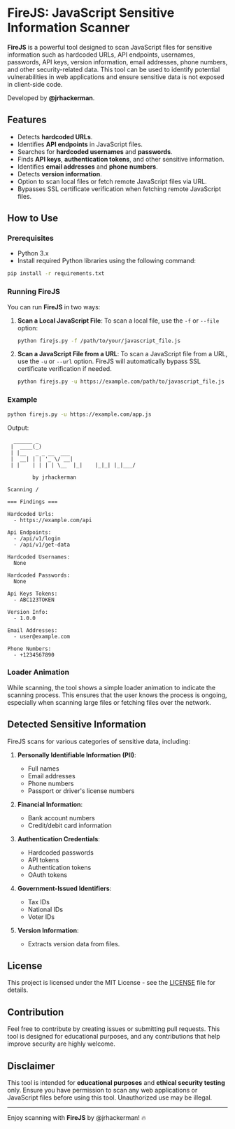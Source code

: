 
# FireJS: JavaScript Sensitive Information Scanner

**FireJS** is a powerful tool designed to scan JavaScript files for sensitive information such as hardcoded URLs, API endpoints, usernames, passwords, API keys, version information, email addresses, phone numbers, and other security-related data. This tool can be used to identify potential vulnerabilities in web applications and ensure sensitive data is not exposed in client-side code.

Developed by **@jrhackerman**.

## Features

- Detects **hardcoded URLs**.
- Identifies **API endpoints** in JavaScript files.
- Searches for **hardcoded usernames** and **passwords**.
- Finds **API keys**, **authentication tokens**, and other sensitive information.
- Identifies **email addresses** and **phone numbers**.
- Detects **version information**.
- Option to scan local files or fetch remote JavaScript files via URL.
- Bypasses SSL certificate verification when fetching remote JavaScript files.

## How to Use

### Prerequisites

- Python 3.x
- Install required Python libraries using the following command:

```bash
pip install -r requirements.txt
```

### Running FireJS

You can run **FireJS** in two ways:

1. **Scan a Local JavaScript File**:
   To scan a local file, use the `-f` or `--file` option:
   
   ```bash
   python firejs.py -f /path/to/your/javascript_file.js
   ```

2. **Scan a JavaScript File from a URL**:
   To scan a JavaScript file from a URL, use the `-u` or `--url` option. FireJS will automatically bypass SSL certificate verification if needed.
   
   ```bash
   python firejs.py -u https://example.com/path/to/javascript_file.js
   ```

### Example

```bash
python firejs.py -u https://example.com/app.js
```

Output:
```plaintext
  ______ _           
 |  ____(_)          
 | |__   _ _ __  ___ 
 |  __| | | '_ \/ __|
 | |    | | | | \__  |_|    |_|_| |_|___/

        by jrhackerman

Scanning /

=== Findings ===

Hardcoded Urls:
  - https://example.com/api

Api Endpoints:
  - /api/v1/login
  - /api/v1/get-data

Hardcoded Usernames:
  None

Hardcoded Passwords:
  None

Api Keys Tokens:
  - ABC123TOKEN

Version Info:
  - 1.0.0

Email Addresses:
  - user@example.com

Phone Numbers:
  - +1234567890
```

### Loader Animation

While scanning, the tool shows a simple loader animation to indicate the scanning process. This ensures that the user knows the process is ongoing, especially when scanning large files or fetching files over the network.

## Detected Sensitive Information

FireJS scans for various categories of sensitive data, including:

1. **Personally Identifiable Information (PII)**:
   - Full names
   - Email addresses
   - Phone numbers
   - Passport or driver's license numbers

2. **Financial Information**:
   - Bank account numbers
   - Credit/debit card information

3. **Authentication Credentials**:
   - Hardcoded passwords
   - API tokens
   - Authentication tokens
   - OAuth tokens

4. **Government-Issued Identifiers**:
   - Tax IDs
   - National IDs
   - Voter IDs

5. **Version Information**:
   - Extracts version data from files.

## License

This project is licensed under the MIT License - see the [LICENSE](LICENSE) file for details.

## Contribution

Feel free to contribute by creating issues or submitting pull requests. This tool is designed for educational purposes, and any contributions that help improve security are highly welcome.

## Disclaimer

This tool is intended for **educational purposes** and **ethical security testing** only. Ensure you have permission to scan any web applications or JavaScript files before using this tool. Unauthorized use may be illegal.

---

Enjoy scanning with **FireJS** by @jrhackerman! 🔥
